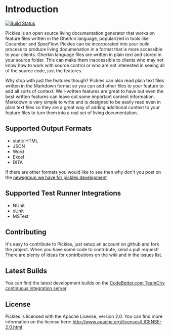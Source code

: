 Introduction
============

[![Build Status](https://travis-ci.org/picklesdoc/pickles-jvm.png)](https://travis-ci.org/picklesdoc/pickles-jvm)

Pickles is an open source living documentation generator that works on feature files written in the Gherkin language, popularized in tools like Cucumber and SpecFlow.  Pickles can be incorporated into your build process to produce living documenation in a format that is more accessible to your clients.  Gherkin language files are written in plain text and stored in your source folder.  This can make them inaccessible to clients who may not know how to work with source control or who are not interested in seeing all of the source code, just the features.

Why stop with just the features though?  Pickles can also read plain text files written in the Markdown format so you can add other files to your feature to add all sorts of context.  Well-written features are great to have but even the best written features can leave out some important context information.  Markdown is very simple to write and is designed to be easily read even in plain text files so they are a great way of adding additional context to your feature files to turn them into a real set of living documentation.

Supported Output Formats
------------------------

- static HTML
- JSON
- Word
- Excel
- DITA

If there are other formats you would like to see then why don't you post on the [newsgroup we have for pickles development][1]

Supported Test Runner Integrations
----------------------------------

- NUnit
- xUnit
- MSTest

Contributing
------------

It's easy to contribute to Pickles, just setup an account on github and fork the project.  When you have some code to contribute, send a pull request!  There are plenty of ideas for contributions on the wiki and in the issues list.

Latest Builds
-------------

You can find the latest development builds on the [CodeBetter.com TeamCity continuous integration server][2].

License
-------

Pickles is licensed with the Apache License, version 2.0.  You can find more information on the license here: http://www.apache.org/licenses/LICENSE-2.0.html

  [1]: https://groups.google.com/forum/?hl=en-GB#!forum/pickles-dev "Pickles Google Group"
  [2]: http://teamcity.codebetter.com/project.html?projectId=project176&tab=projectOverview "Codebetter TeamCity Continuous Inegration Server"
